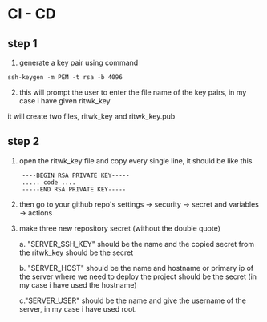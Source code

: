 # CI - CD

## step 1

1. generate a key pair using command

```
ssh-keygen -m PEM -t rsa -b 4096
```

2. this will prompt the user to enter the file name of the key pairs, in my case i have given ritwk_key

it will create two files, ritwk_key and ritwk_key.pub

## step 2

1. open the ritwk_key file and copy every single line, it should be like this

```
    ----BEGIN RSA PRIVATE KEY-----
    ..... code ....
    -----END RSA PRIVATE KEY-----
```

2. then go to your github repo's settings -> security -> secret and variables -> actions

3. make three new repository secret (without the double quote)

   a. "SERVER_SSH_KEY" should be the name and the copied secret from the ritwk_key should be the secret

   b. "SERVER_HOST" should be the name and hostname or primary ip of the server where we need to deploy the project should be the secret (in my case i have used the hostname)

   c."SERVER_USER" should be the name and give the username of the server, in my case i have used root.
